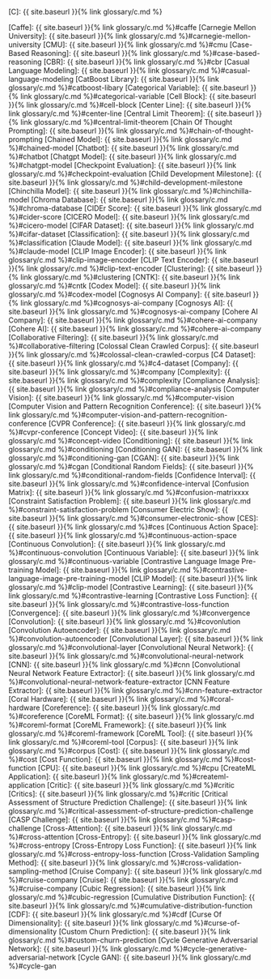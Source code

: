 [C]: {{ site.baseurl }}{% link glossary/c.md %}

[Caffe]: {{ site.baseurl }}{% link glossary/c.md %}#caffe
[Carnegie Mellon University]: {{ site.baseurl }}{% link glossary/c.md %}#carnegie-mellon-university
[CMU]: {{ site.baseurl }}{% link glossary/c.md %}#cmu
[Case-Based Reasoning]: {{ site.baseurl }}{% link glossary/c.md %}#case-based-reasoning
[CBR]: {{ site.baseurl }}{% link glossary/c.md %}#cbr
[Casual Language Modeling]: {{ site.baseurl }}{% link glossary/c.md %}#casual-language-modeling
[CatBoost Library]: {{ site.baseurl }}{% link glossary/c.md %}#catboost-libary
[Categorical Variable]: {{ site.baseurl }}{% link glossary/c.md %}#categorical-variable
[Cell Block]: {{ site.baseurl }}{% link glossary/c.md %}#cell-block
[Center Line]: {{ site.baseurl }}{% link glossary/c.md %}#center-line
[Central Limit Theorem]: {{ site.baseurl }}{% link glossary/c.md %}#central-limit-theorem
[Chain Of Thought Prompting]: {{ site.baseurl }}{% link glossary/c.md %}#chain-of-thought-prompting
[Chained Model]: {{ site.baseurl }}{% link glossary/c.md %}#chained-model
[Chatbot]: {{ site.baseurl }}{% link glossary/c.md %}#chatbot
[Chatgpt Model]: {{ site.baseurl }}{% link glossary/c.md %}#chatgpt-model
[Checkpoint Evaluation]: {{ site.baseurl }}{% link glossary/c.md %}#checkpoint-evaluation
[Child Development Milestone]: {{ site.baseurl }}{% link glossary/c.md %}#child-development-milestone
[Chinchilla Model]: {{ site.baseurl }}{% link glossary/c.md %}#chinchilla-model
[Chroma Database]: {{ site.baseurl }}{% link glossary/c.md %}#chroma-database
[CIDEr Score]: {{ site.baseurl }}{% link glossary/c.md %}#cider-score
[CICERO Model]: {{ site.baseurl }}{% link glossary/c.md %}#cicero-model
[CIFAR Dataset]: {{ site.baseurl }}{% link glossary/c.md %}#cifar-dataset
[Classification]: {{ site.baseurl }}{% link glossary/c.md %}#classification
[Claude Model]: {{ site.baseurl }}{% link glossary/c.md %}#claude-model
[CLIP Image Encoder]: {{ site.baseurl }}{% link glossary/c.md %}#clip-image-encoder
[CLIP Text Encoder]: {{ site.baseurl }}{% link glossary/c.md %}#clip-text-encoder
[Clustering]: {{ site.baseurl }}{% link glossary/c.md %}#clustering
[CNTK]: {{ site.baseurl }}{% link glossary/c.md %}#cntk
[Codex Model]: {{ site.baseurl }}{% link glossary/c.md %}#codex-model
[Cognosys AI Company]: {{ site.baseurl }}{% link glossary/c.md %}#cognosys-ai-company
[Cognosys AI]: {{ site.baseurl }}{% link glossary/c.md %}#cognosys-ai-company
[Cohere AI Company]: {{ site.baseurl }}{% link glossary/c.md %}#cohere-ai-company
[Cohere AI]: {{ site.baseurl }}{% link glossary/c.md %}#cohere-ai-company
[Collaborative Filtering]: {{ site.baseurl }}{% link glossary/c.md %}#collaborative-filtering
[Colossal Clean Crawled Corpus]: {{ site.baseurl }}{% link glossary/c.md %}#colossal-clean-crawled-corpus
[C4 Dataset]: {{ site.baseurl }}{% link glossary/c.md %}#c4-dataset
[Company]: {{ site.baseurl }}{% link glossary/c.md %}#company
[Complexity]: {{ site.baseurl }}{% link glossary/c.md %}#complexity
[Compliance Analysis]: {{ site.baseurl }}{% link glossary/c.md %}#compliance-analysis
[Computer Vision]: {{ site.baseurl }}{% link glossary/c.md %}#computer-vision
[Computer Vision and Pattern Recognition Conference]: {{ site.baseurl }}{% link glossary/c.md %}#computer-vision-and-pattern-recognition-conference
[CVPR Conference]: {{ site.baseurl }}{% link glossary/c.md %}#cvpr-conference
[Concept Video]: {{ site.baseurl }}{% link glossary/c.md %}#concept-video
[Conditioning]: {{ site.baseurl }}{% link glossary/c.md %}#conditioning
[Conditioning GAN]: {{ site.baseurl }}{% link glossary/c.md %}#conditioning-gan
[CGAN]: {{ site.baseurl }}{% link glossary/c.md %}#cgan
[Conditional Random Fields]: {{ site.baseurl }}{% link glossary/c.md %}#conditional-random-fields
[Confidence Interval]: {{ site.baseurl }}{% link glossary/c.md %}#confidence-interval
[Confusion Matrix]: {{ site.baseurl }}{% link glossary/c.md %}#confusion-matrixxxx
[Constraint Satisfaction Problem]: {{ site.baseurl }}{% link glossary/c.md %}#constraint-satisfaction-problem
[Consumer Electric Show]: {{ site.baseurl }}{% link glossary/c.md %}#consumer-electronic-show
[CES]: {{ site.baseurl }}{% link glossary/c.md %}#ces
[Continuous Action Space]: {{ site.baseurl }}{% link glossary/c.md %}#continuous-action-space
[Continuous Convolution]: {{ site.baseurl }}{% link glossary/c.md %}#continuous-convolution
[Continuous Variable]: {{ site.baseurl }}{% link glossary/c.md %}#continuous-variable
[Contrastive Language Image Pre-training Model]: {{ site.baseurl }}{% link glossary/c.md %}#contrastive-language-image-pre-training-model
[CLIP Model]: {{ site.baseurl }}{% link glossary/c.md %}#clip-model
[Contrastive Learning]: {{ site.baseurl }}{% link glossary/c.md %}#contrastive-learning
[Contrastive Loss Function]: {{ site.baseurl }}{% link glossary/c.md %}#contrastive-loss-function
[Convergence]: {{ site.baseurl }}{% link glossary/c.md %}#convergence
[Convolution]: {{ site.baseurl }}{% link glossary/c.md %}#covonlution
[Convolution Autoencoder]: {{ site.baseurl }}{% link glossary/c.md %}#convolution-autoencoder
[Convolutional Layer]: {{ site.baseurl }}{% link glossary/c.md %}#convolutional-layer
[Convolutional Neural Network]: {{ site.baseurl }}{% link glossary/c.md %}#convolutional-neural-network
[CNN]: {{ site.baseurl }}{% link glossary/c.md %}#cnn
[Convolutional Neural Network Feature Extractor]: {{ site.baseurl }}{% link glossary/c.md %}#convolutional-neural-network-feature-extractor
[CNN Feature Extractor]: {{ site.baseurl }}{% link glossary/c.md %}#cnn-feature-extractor
[Coral Hardware]: {{ site.baseurl }}{% link glossary/c.md %}#coral-hardware
[Coreference]: {{ site.baseurl }}{% link glossary/c.md %}#coreference
[CoreML Format]: {{ site.baseurl }}{% link glossary/c.md %}#coreml-format
[CoreML Framework]: {{ site.baseurl }}{% link glossary/c.md %}#coreml-framework
[CoreML Tool]: {{ site.baseurl }}{% link glossary/c.md %}#coreml-tool
[Corpus]: {{ site.baseurl }}{% link glossary/c.md %}#corpus
[Cost]: {{ site.baseurl }}{% link glossary/c.md %}#cost
[Cost Function]: {{ site.baseurl }}{% link glossary/c.md %}#cost-function
[CPU]: {{ site.baseurl }}{% link glossary/c.md %}#cpu
[CreateML Application]: {{ site.baseurl }}{% link glossary/c.md %}#createml-application
[Critic]: {{ site.baseurl }}{% link glossary/c.md %}#critic
[Critics]: {{ site.baseurl }}{% link glossary/c.md %}#critic
[Critical Assessment of Structure Prediction Challenge]: {{ site.baseurl }}{% link glossary/c.md %}#critical-assessment-of-structure-prediction-challenge
[CASP Challenge]: {{ site.baseurl }}{% link glossary/c.md %}#casp-challenge
[Cross-Attention]: {{ site.baseurl }}{% link glossary/c.md %}#cross-attention
[Cross-Entropy]: {{ site.baseurl }}{% link glossary/c.md %}#cross-entropy
[Cross-Entropy Loss Function]: {{ site.baseurl }}{% link glossary/c.md %}#cross-entropy-loss-function
[Cross-Validation Sampling Method]: {{ site.baseurl }}{% link glossary/c.md %}#cross-validation-sampling-method
[Cruise Company]: {{ site.baseurl }}{% link glossary/c.md %}#cruise-company
[Cruise]: {{ site.baseurl }}{% link glossary/c.md %}#cruise-company
[Cubic Regression]: {{ site.baseurl }}{% link glossary/c.md %}#cubic-regression
[Cumulative Distribution Function]: {{ site.baseurl }}{% link glossary/c.md %}#cumulative-distribution-function
[CDF]: {{ site.baseurl }}{% link glossary/c.md %}#cdf
[Curse Of Dimensionality]: {{ site.baseurl }}{% link glossary/c.md %}#curse-of-dimensionality
[Custom Churn Prediction]: {{ site.baseurl }}{% link glossary/c.md %}#custom-churn-prediction
[Cycle Generative Adversarial Network]: {{ site.baseurl }}{% link glossary/c.md %}#cycle-generative-adversarial-network
[Cycle GAN]: {{ site.baseurl }}{% link glossary/c.md %}#cycle-gan
